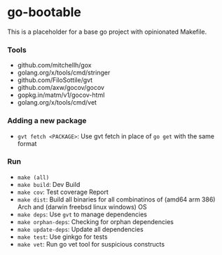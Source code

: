 # go-bootable
This is a placeholder for a base go project with opinionated Makefile.

### Tools
* github.com/mitchellh/gox
* golang.org/x/tools/cmd/stringer
* github.com/FiloSottile/gvt
* github.com/axw/gocov/gocov
* gopkg.in/matm/v1/gocov-html
* golang.org/x/tools/cmd/vet

### Adding a new package
* `gvt fetch <PACKAGE>`: Use gvt fetch in place of `go get` with the same format

### Run
* `make (all)`
* `make build`: Dev Build
* `make cov`: Test coverage Report
* `make dist`: Build all binaries for all combinatinos of (amd64 arm 386) Arch and (darwin freebsd linux windows) OS
* `make deps`: Use `gvt` to manage dependencies
* `make orphan-deps`: Checking for orphan dependencies
* `make update-deps`: Update all dependencies
* `make test`: Use ginkgo for tests
* `make vet`: Run go vet tool for suspicious constructs
